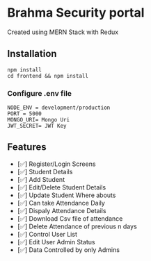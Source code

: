 # Brahma Security portal

Created using MERN Stack with Redux

## Installation

```
npm install
cd frontend && npm install
```

### Configure .env file

```
NODE_ENV = development/production
PORT = 5000
MONGO_URI= Mongo Uri
JWT_SECRET= JWT Key
```

## Features

- [✅] Register/Login Screens
- [✅] Student Details
- [✅] Add Student
- [✅] Edit/Delete Student Details
- [✅] Update Student Where abouts
- [✅] Can take Attendance Daily
- [✅] Dispaly Attendance Details
- [✅] Download Csv file of attendance
- [✅] Delete Attendance of previous n days
- [✅] Control User List
- [✅] Edit User Admin Status
- [✅] Data Controlled by only Admins